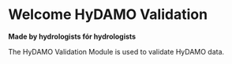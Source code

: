 # Welcome HyDAMO Validation

__Made by hydrologists fór hydrologists__

The HyDAMO Validation Module is used to validate HyDAMO data.